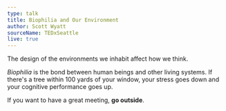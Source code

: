 ```yaml
---
type: talk
title: Biophilia and Our Environment
author: Scott Wyatt
sourceName: TEDxSeattle
live: true
---
```


The design of the environments we inhabit affect how we think.

*Biophilia* is the bond between human beings and other living systems. If there's a tree within 100
yards of your window, your stress goes down and your cognitive performance goes up.

If you want to have a great meeting, **go outside**.
